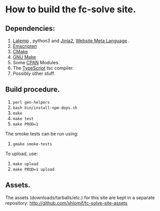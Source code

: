 # How to build the fc-solve site.

## Dependencies:

1. [Latemp](https://github.com/thewml/latemp) , python3
and [Jinja2](http://jinja.pocoo.org/),
[Website Meta Language](https://bitbucket.org/shlomif/website-meta-language) .
2. [Emscripten](https://kripken.github.io/emscripten-site/)
3. [CMake](https://cmake.org/)
4. [GNU Make](https://www.gnu.org/software/make/)
5. Some [CPAN](http://metacpan.org/) Modules.
6. The [TypeScript](http://www.typescriptlang.org/) tsc compiler.
7. Possibly other stuff.

## Build procedure.

1. `perl gen-helpers`
2. `bash bin/install-npm-deps.sh`
3. `make`
4. `make test`
5. `make PROD=1`

The smoke tests can be run using:

1. `gmake smoke-tests`

To upload, use:

1. `make upload`
2. `make PROD=1 upload`

## Assets.

The assets (downloads/tarballs/etc.) for this site are kept in a
separate repository: http://github.com/shlomif/fc-solve-site-assets
